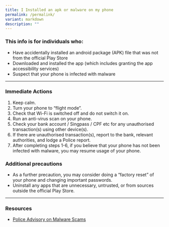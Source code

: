 ```yaml
---
title: I Installed an apk or malware on my phone
permalink: /permalink/
variant: markdown
description: ""
---
```

### This info is for individuals who:  
* Have accidentally installed an android package (APK) file that was not from the official Play Store
* Downloaded and installed the app (which includes granting the app accessibility services)
* Suspect that your phone is infected with malware

<hr>

### Immediate Actions  
1. Keep calm. 
2. Turn your phone to “flight mode”.  
3. Check that Wi-Fi is switched off and do not switch it on.  
4. Run an anti-virus scan on your phone.  
5. Check your bank account / Singpass / CPF etc for any unauthorised transaction(s) using other device(s).  
6. If there are unauthorised transaction(s), report to the bank, relevant authorities, and lodge a Police report.  
8. After completing steps 1-6, if you believe that your phone has not been infected with malware, you may resume usage of your phone. 


### Additional precautions
* As a further precaution, you may consider doing a “factory reset” of your phone and changing important passwords.
* Uninstall any apps that are unnecessary, untrusted, or from sources outside the official Play Store.

<hr>

### Resources
* [Police Advisory on Malware Scams](https://www.police.gov.sg/Media-Room/News/20230920_police_advisory_on_new_variant_of_malware_scams)